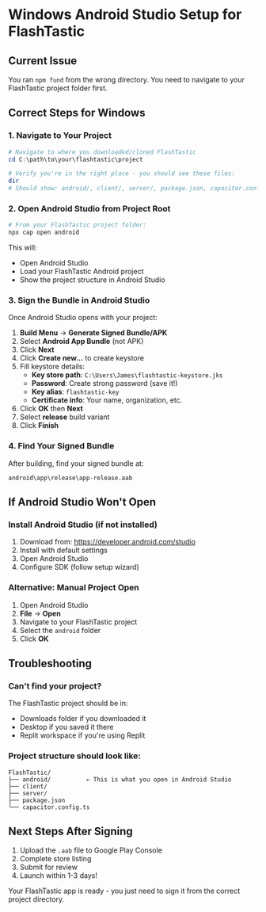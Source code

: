 # Windows Android Studio Setup for FlashTastic

## Current Issue
You ran `npm fund` from the wrong directory. You need to navigate to your FlashTastic project folder first.

## Correct Steps for Windows

### 1. Navigate to Your Project
```powershell
# Navigate to where you downloaded/cloned FlashTastic
cd C:\path\to\your\flashtastic\project

# Verify you're in the right place - you should see these files:
dir
# Should show: android/, client/, server/, package.json, capacitor.config.ts
```

### 2. Open Android Studio from Project Root
```powershell
# From your FlashTastic project folder:
npx cap open android
```

This will:
- Open Android Studio
- Load your FlashTastic Android project
- Show the project structure in Android Studio

### 3. Sign the Bundle in Android Studio

Once Android Studio opens with your project:

1. **Build Menu** → **Generate Signed Bundle/APK**
2. Select **Android App Bundle** (not APK)
3. Click **Next**
4. Click **Create new...** to create keystore
5. Fill keystore details:
   - **Key store path**: `C:\Users\James\flashtastic-keystore.jks`
   - **Password**: Create strong password (save it!)
   - **Key alias**: `flashtastic-key`
   - **Certificate info**: Your name, organization, etc.
6. Click **OK** then **Next**
7. Select **release** build variant
8. Click **Finish**

### 4. Find Your Signed Bundle
After building, find your signed bundle at:
```
android\app\release\app-release.aab
```

## If Android Studio Won't Open

### Install Android Studio (if not installed)
1. Download from: https://developer.android.com/studio
2. Install with default settings
3. Open Android Studio
4. Configure SDK (follow setup wizard)

### Alternative: Manual Project Open
1. Open Android Studio
2. **File** → **Open**
3. Navigate to your FlashTastic project
4. Select the `android` folder
5. Click **OK**

## Troubleshooting

### Can't find your project?
The FlashTastic project should be in:
- Downloads folder if you downloaded it
- Desktop if you saved it there
- Replit workspace if you're using Replit

### Project structure should look like:
```
FlashTastic/
├── android/          ← This is what you open in Android Studio
├── client/
├── server/
├── package.json
└── capacitor.config.ts
```

## Next Steps After Signing
1. Upload the `.aab` file to Google Play Console
2. Complete store listing
3. Submit for review
4. Launch within 1-3 days!

Your FlashTastic app is ready - you just need to sign it from the correct project directory.